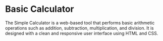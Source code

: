 # Basic Calculator

The Simple Calculator is a web-based tool that performs basic arithmetic operations such as addition, subtraction, multiplication, and division. It is designed with a clean and responsive user interface using HTML and CSS.
